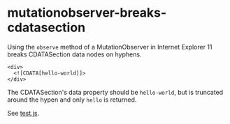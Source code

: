 # mutationobserver-breaks-cdatasection

Using the `observe` method of a MutationObserver in Internet Explorer 11 breaks CDATASection data nodes on hyphens.

```
<div>
  <![CDATA[hello-world]]>
</div>
```

The CDATASection's data property should be `hello-world`, but is truncated around the hypen and only `hello` is returned.

See [test.js](test.js).

